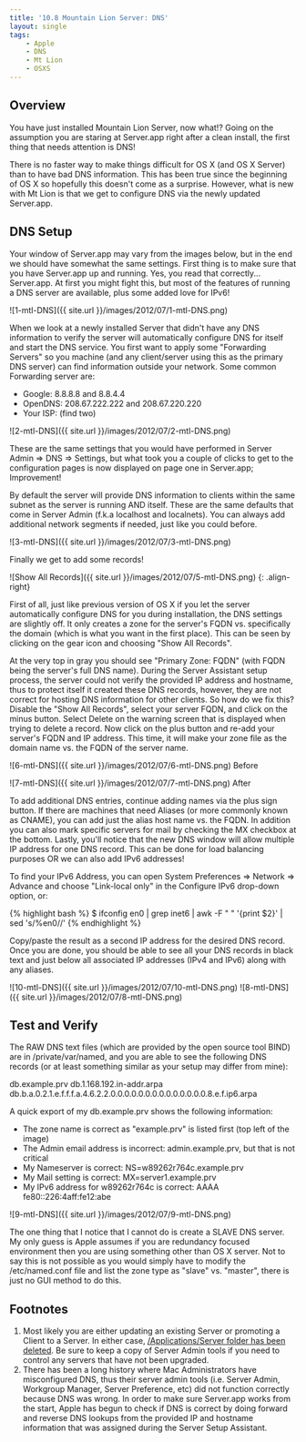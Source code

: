 ```yaml
---
title: '10.8 Mountain Lion Server: DNS'
layout: single
tags:
    - Apple
    - DNS
    - Mt Lion
    - OSXS
---
```

Overview
---
You have just installed Mountain Lion Server, now what!? Going on the assumption you are staring at Server.app right after a clean install, the first thing that needs attention is DNS!

There is no faster way to make things difficult for OS X (and OS X Server) than to have bad DNS information. This has been true since the beginning of OS X so hopefully this doesn't come as a surprise. However, what is new with Mt Lion is that we get to configure DNS via the newly updated Server.app.

DNS Setup
---
Your window of Server.app may vary from the images below, but in the end we should have somewhat the same settings. First thing is to make sure that you have Server.app up and running. Yes, you read that correctly... Server.app. At first you might fight this, but most of the features of running a DNS server are available, plus some added love for IPv6!

![1-mtl-DNS]({{ site.url }}/images/2012/07/1-mtl-DNS.png)

When we look at a newly installed Server that didn't have any DNS information to verify the server will automatically configure DNS for itself and start the DNS service. You first want to apply some "Forwarding Servers" so you machine (and any client/server using this as the primary DNS server) can find information outside your network. Some common Forwarding server are:

*   Google: 8.8.8.8 and 8.8.4.4
*   OpenDNS: 208.67.222.222 and 208.67.220.220
*   Your ISP: (find two)

![2-mtl-DNS]({{ site.url }}/images/2012/07/2-mtl-DNS.png)

These are the same settings that you would have performed in Server Admin => DNS => Settings, but what took you a couple of clicks to get to the configuration pages is now displayed on page one in Server.app; Improvement!

By default the server will provide DNS information to clients within the same subnet as the server is running AND itself. These are the same defaults that come in Server Admin (f.k.a localhost and localnets). You can always add additional network segments if needed, just like you could before.

![3-mtl-DNS]({{ site.url }}/images/2012/07/3-mtl-DNS.png)

Finally we get to add some records!

![Show All Records]({{ site.url }}/images/2012/07/5-mtl-DNS.png)
{: .align-right}

First of all, just like previous version of OS X if you let the server automatically configure DNS for you during installation, the DNS settings are slightly off. It only creates a zone for the server's FQDN vs. specifically the domain (which is what you want in the first place). This can be seen by clicking on the gear icon and choosing "Show All Records".

At the very top in gray you should see "Primary Zone: FQDN" (with FQDN being the server's full DNS name). During the Server Assistant setup process, the server could not verify the provided IP address and hostname, thus to protect itself it created these DNS records, however, they are not correct for hosting DNS information for other clients. So how do we fix this? Disable the "Show All Records", select your server FQDN, and click on the minus button. Select Delete on the warning screen that is displayed when trying to delete a record. Now click on the plus button and re-add your server's FQDN and IP address. This time, it will make your zone file as the domain name vs. the FQDN of the server name.

![6-mtl-DNS]({{ site.url }}/images/2012/07/6-mtl-DNS.png)
Before

![7-mtl-DNS]({{ site.url }}/images/2012/07/7-mtl-DNS.png)
After

To add additional DNS entries, continue adding names via the plus sign button. If there are machines that need Aliases (or more commonly known as CNAME), you can add just the alias host name vs. the FQDN. In addition you can also mark specific servers for mail by checking the MX checkbox at the bottom. Lastly, you'll notice that the new DNS window will allow multiple IP address for one DNS record. This can be done for load balancing purposes OR we can also add IPv6 addresses!

To find your IPv6 Address, you can open System Preferences => Network => Advance and choose "Link-local only" in the Configure IPv6 drop-down option, or:

{% highlight bash %}
$ ifconfig en0 | grep inet6 | awk -F " " '{print $2}' | sed 's/%en0//'
{% endhighlight %}

Copy/paste the result as a second IP address for the desired DNS record. Once you are done, you should be able to see all your DNS records in black text and just below all associated IP addresses (IPv4 and IPv6) along with any aliases.

![10-mtl-DNS]({{ site.url }}/images/2012/07/10-mtl-DNS.png)
![8-mtl-DNS]({{ site.url }}/images/2012/07/8-mtl-DNS.png)

Test and Verify
---
The RAW DNS text files (which are provided by the open source tool BIND) are in /private/var/named, and you are able to see the following DNS records (or at least something similar as your setup may differ from mine):

<preformated>
db.example.prv
db.1.168.192.in-addr.arpa
db.b.a.0.2.1.e.f.f.f.a.4.6.2.2.0.0.0.0.0.0.0.0.0.0.0.0.0.0.8.e.f.ip6.arpa
</preformated>

A quick export of my db.example.prv shows the following information:

*   The zone name is correct as "example.prv" is listed first (top left of the image)
*   The Admin email address is incorrect: admin.example.prv, but that is not critical
*   My Nameserver is correct: NS=w89262r764c.example.prv
*   My Mail setting is correct: MX=server1.example.prv
*   My IPv6 address for w89262r764c is correct: AAAA fe80::226:4aff:fe12:abe

![9-mtl-DNS]({{ site.url }}/images/2012/07/9-mtl-DNS.png)

The one thing that I notice that I cannot do is create a SLAVE DNS server. My only guess is Apple assumes if you are redundancy focused environment then you are using something other than OS X server. Not to say this is not possible as you would simply have to modify the /etc/named.conf file and list the zone type as "slave" vs. "master", there is just no GUI method to do this.

Footnotes
---
1.  Most likely you are either updating an existing Server or promoting a Client to a Server. In either case, [/Applications/Server folder has been deleted][apd41CA43B8-DAD1-495E-940F-5BB3339DC2AB]. Be sure to keep a copy of Server Admin tools if you need to control any servers that have not been upgraded.
2.  There has been a long history where Mac Administrators have misconfigured DNS, thus their server admin tools (i.e. Server Admin, Workgroup Manager, Server Preference, etc) did not function correctly because DNS was wrong. In order to make sure Server.app works from the start, Apple has begun to check if DNS is correct by doing forward and reverse DNS lookups from the provided IP and hostname information that was assigned during the Server Setup Assistant.

[apd41CA43B8-DAD1-495E-940F-5BB3339DC2AB]: http://help.apple.com/advancedserveradmin/mac/10.8/#apd41CA43B8-DAD1-495E-940F-5BB3339DC2AB
